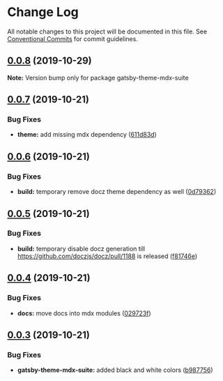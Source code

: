 # Change Log

All notable changes to this project will be documented in this file.
See [Conventional Commits](https://conventionalcommits.org) for commit guidelines.

## [0.0.8](https://github.com/axe312ger/gatsby-mdx-suite/compare/gatsby-theme-mdx-suite@0.0.7...gatsby-theme-mdx-suite@0.0.8) (2019-10-29)

**Note:** Version bump only for package gatsby-theme-mdx-suite





## [0.0.7](https://github.com/axe312ger/gatsby-mdx-suite/compare/gatsby-theme-mdx-suite@0.0.6...gatsby-theme-mdx-suite@0.0.7) (2019-10-21)


### Bug Fixes

* **theme:** add missing mdx dependency ([611d83d](https://github.com/axe312ger/gatsby-mdx-suite/commit/611d83d59b892307423ee80039fd7596f0d1530a))





## [0.0.6](https://github.com/axe312ger/gatsby-mdx-suite/compare/gatsby-theme-mdx-suite@0.0.5...gatsby-theme-mdx-suite@0.0.6) (2019-10-21)


### Bug Fixes

* **build:** temporary remove docz theme dependency as well ([0d79362](https://github.com/axe312ger/gatsby-mdx-suite/commit/0d793628c5aa62463930f666c0b6aa38edeb43c4))





## [0.0.5](https://github.com/axe312ger/gatsby-mdx-suite/compare/gatsby-theme-mdx-suite@0.0.4...gatsby-theme-mdx-suite@0.0.5) (2019-10-21)


### Bug Fixes

* **build:** temporary disable docz generation till https://github.com/doczjs/docz/pull/1188 is released ([f81746e](https://github.com/axe312ger/gatsby-mdx-suite/commit/f81746ea7953ec695e6db871593ba6196bab424d))





## [0.0.4](https://github.com/axe312ger/gatsby-mdx-suite/compare/gatsby-theme-mdx-suite@0.0.3...gatsby-theme-mdx-suite@0.0.4) (2019-10-21)


### Bug Fixes

* **docs:** move docs into mdx modules ([029723f](https://github.com/axe312ger/gatsby-mdx-suite/commit/029723fbe0a1630b91ac480e419e1479459ad472))





## [0.0.3](https://github.com/axe312ger/gatsby-mdx-suite/compare/gatsby-theme-mdx-suite@0.0.2...gatsby-theme-mdx-suite@0.0.3) (2019-10-21)


### Bug Fixes

* **gatsby-theme-mdx-suite:** added black and white colors ([b987756](https://github.com/axe312ger/gatsby-mdx-suite/commit/b98775600a601c64345639d9b6153ed749f57061))
